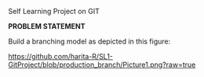 Self Learning Project on GIT

**PROBLEM STATEMENT**

Build a branching model as depicted in this figure:


https://github.com/harita-R/SL1-GitProject/blob/production_branch/Picture1.png?raw=true
